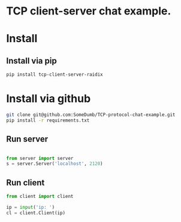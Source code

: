# TCP client-server chat example.

# Install


## Install via pip
```bash
pip install tcp-client-server-raidix
```

# Install via github

```sh
git clone git@github.com:SomeDumb/TCP-protocol-chat-example.git
pip install -r requirements.txt
```

## Run server
```python

from server import server
s = server.Server('localhost', 2120)
```
## Run client
```python
from client import client

ip = input('ip: ')
cl = client.Client(ip)
```
